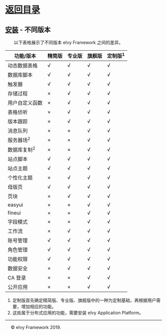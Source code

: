 # [返回目录](../README.html)

## [安装](Index.html) - 不同版本  

&emsp;&emsp;以下表格展示了不同版本 eIvy Framework 之间的差异。

|功能/版本|精简版|专业版|旗舰版|定制版<sup>1</sup>|
|---|---|---|---|---|
|动态数据表格|&radic;|&radic;|&radic;|&radic;|
|数据库脚本|&radic;|&radic;|&radic;|&radic;|
|触发器|&radic;|&radic;|&radic;|&radic;|
|存储过程|&times;|&radic;|&radic;|&radic;|
|用户自定义函数|&times;|&radic;|&radic;|&radic;|
|表格侦听|&times;|&radic;|&radic;|&radic;|
|版本跟踪|&times;|&radic;|&radic;|&radic;|
|消息队列|&times;|&times;|&radic;|&radic;|
|服务器场<sup>2</sup>|&times;|&times;|&radic;|&radic;|
|数据库复制<sup>2</sup>|&times;|&times;|&radic;|&radic;|
|站点脚本|&radic;|&radic;|&radic;|&radic;|
|站点主题|&radic;|&radic;|&radic;|&radic;|
|个性化主题|&times;|&radic;|&radic;|&radic;|
|母版页|&radic;|&radic;|&radic;|&radic;|
|页块|&times;|&radic;|&radic;|&radic;|
|easyui|&times;|&times;|&radic;|&radic;|
|fineui|&times;|&times;|&radic;|&radic;|
|字段模式|&times;|&times;|&radic;|&radic;|
|工作流|&times;|&radic;|&radic;|&radic;|
|账号管理|&radic;|&radic;|&radic;|&radic;|
|角色管理|&radic;|&radic;|&radic;|&radic;|
|功能权限|&radic;|&radic;|&radic;|&radic;|
|数据安全|&times;|&radic;|&radic;|&radic;|
|CA 登录|&times;|&times;|&radic;|&radic;|
|公开应用|&times;|&times;|&radic;|&radic;|

1. 定制版首先确定精简版、专业版、旗舰版中的一种为定制基础，再根据用户需要，增加相应的功能。
2. 这些属于分布式应用的功能，需要安装 eIvy Application Platform。

---
&emsp; &copy; eIvy Framework 2019.
